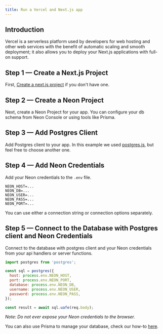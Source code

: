 ```yaml
---
title: Run a Vercel and Next.js app
---
```


## Introduction

Vercel is a serverless platform used by developers for web hosting and other web services with the benefit of automatic scaling and smooth deployment; it also allows you to deploy your Next.js applications with full-on support.

## Step 1 — Create a Next.js Project

First, [Create a next.js project](https://nextjs.org/learn/basics/create-nextjs-app/setup) if you don't have one.

## Step 2 — Create a Neon Project

Next, create a Neon Project for your app. You can configure your db schema from Neon Console or using tools like Prisma.

## Step 3 — Add Postgres Client

Add Postgres client to your app. In this example we used [postgres.js](https://www.npmjs.com/package/postgres), but feel free to choose another one.

## Step 4 — Add Neon Credentials

Add your Neon credentials to the `.env` file.

```shell
NEON_HOST=...
NEON_DB=...
NEON_USER=...
NEON_PASS=...
NEON_PORT=...
```

You can use either a connection string or connection options separately.

## Step 5 — Connect to the Database with Postgres client and Neon Credentials

Connect to the database with postgres client and your Neon credentials from your api handlers or server functions.

```javascript pages/api/hello_worlds.js
import postgres from 'postgres';

const sql = postgres({
  host: process.env.NEON_HOST,
  port: process.env.NEON_PORT,
  database: process.env.NEON_DB,
  username: process.env.NEON_USER,
  password: process.env.NEON_PASS,
});

const result = await sql.uafe(req.body);
```

_Note: Do not ever expose your Neon credentials to the browser._

You can also use Prisma to manage your database, check our how-to [here](#using-with-prisma).
